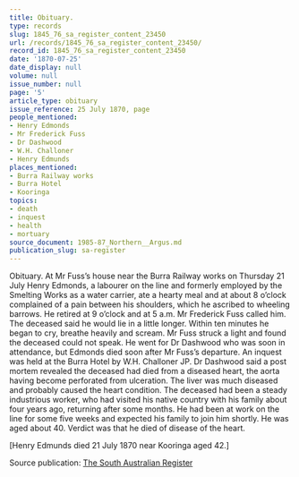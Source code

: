 ```yaml
---
title: Obituary.
type: records
slug: 1845_76_sa_register_content_23450
url: /records/1845_76_sa_register_content_23450/
record_id: 1845_76_sa_register_content_23450
date: '1870-07-25'
date_display: null
volume: null
issue_number: null
page: '5'
article_type: obituary
issue_reference: 25 July 1870, page
people_mentioned:
- Henry Edmonds
- Mr Frederick Fuss
- Dr Dashwood
- W.H. Challoner
- Henry Edmunds
places_mentioned:
- Burra Railway works
- Burra Hotel
- Kooringa
topics:
- death
- inquest
- health
- mortuary
source_document: 1985-87_Northern__Argus.md
publication_slug: sa-register
---
```


Obituary.  At Mr Fuss’s house near the Burra Railway works on Thursday 21 July Henry Edmonds, a labourer on the line and formerly employed by the Smelting Works as a water carrier, ate a hearty meal and at about 8 o’clock complained of a pain between his shoulders, which he ascribed to wheeling barrows.  He retired at 9 o’clock and at 5 a.m. Mr Frederick Fuss called him.  The deceased said he would lie in a little longer.  Within ten minutes he began to cry, breathe heavily and scream.  Mr Fuss struck a light and found the deceased could not speak.  He went for Dr Dashwood who was soon in attendance, but Edmonds died soon after Mr Fuss’s departure.  An inquest was held at the Burra Hotel by W.H. Challoner JP.  Dr Dashwood said a post mortem revealed the deceased had died from a diseased heart, the aorta having become perforated from ulceration.  The liver was much diseased and probably caused the heart condition.  The deceased had been a steady industrious worker, who had visited his native country with his family about four years ago, returning after some months.  He had been at work on the line for some five weeks and expected his family to join him shortly.  He was aged about 40.  Verdict was that he died of disease of the heart.

[Henry Edmunds died 21 July 1870 near Kooringa aged 42.]

Source publication: [The South Australian Register](/publications/sa-register/)
